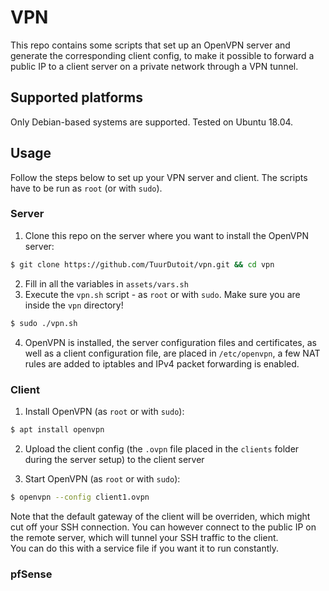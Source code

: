 VPN
===
This repo contains some scripts that set up an OpenVPN server and generate the corresponding client config, to make it possible to forward a public IP to a client server on a private network through a VPN tunnel.

## Supported platforms
Only Debian-based systems are supported. Tested on Ubuntu 18.04.

## Usage
Follow the steps below to set up your VPN server and client. The scripts have to be run as `root` (or with `sudo`).

### Server
1. Clone this repo on the server where you want to install the OpenVPN server:

```bash
$ git clone https://github.com/TuurDutoit/vpn.git && cd vpn
```

2. Fill in all the variables in `assets/vars.sh`
3. Execute the `vpn.sh` script - as `root` or with `sudo`. Make sure you are inside the `vpn` directory!

```bash
$ sudo ./vpn.sh
```

4. OpenVPN is installed, the server configuration files and certificates, as well as a client configuration file, are placed in `/etc/openvpn`, a few NAT rules are added to iptables and IPv4 packet forwarding is enabled.

### Client
1. Install OpenVPN (as `root` or with `sudo`):

```bash
$ apt install openvpn
```

2. Upload the client config (the `.ovpn` file placed in the `clients` folder during the server setup) to the client server

3. Start OpenVPN (as `root` or with `sudo`):

```bash
$ openvpn --config client1.ovpn
```

Note that the default gateway of the client will be overriden, which might cut off your SSH connection. You can however connect to the public IP on the remote server, which will tunnel your SSH traffic to the client.  
You can do this with a service file if you want it to run constantly.

### pfSense